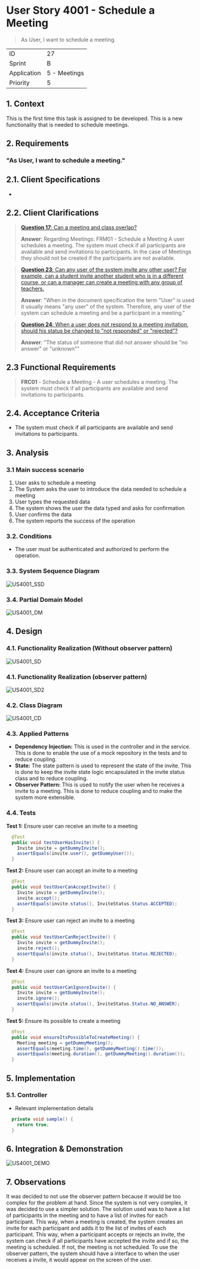 # User Story 4001 - Schedule a Meeting

> As User, I want to schedule a meeting.

|             |              |
| ----------- | ------------ |
| ID          | 27           |
| Sprint      | B            |
| Application | 5 - Meetings |
| Priority    | 5            |

## 1. Context

This is the first time this task is assigned to be developed. This is a new functionality that is needed to schedule meetings.

## 2. Requirements

### "As User, I want to schedule a meeting."

## 2.1. Client Specifications

-

## 2.2. Client Clarifications

> [**Question 17**: Can a meeting and class overlap?](https://moodle.isep.ipp.pt/mod/forum/discuss.php?d=21994)
>
> **Answer**: Regarding Meetings: FRM01 - Schedule a Meeting A user schedules a meeting. The system must check if all participants are available and send invitations to participants. In the case of Meetings they should not be created if the participants are not available.

> [**Question 23**: Can any user of the system invite any other user? For example, can a student invite another student who is in a different course, or can a manager can create a meeting with any group of teachers.](https://moodle.isep.ipp.pt/mod/forum/discuss.php?d=22064)
>
> **Answer**: "When in the document specification the term "User" is used it usually means "any user" of the system. Therefore, any user of the system can schedule a meeting and be a participant in a meeting."

> [**Question 24**: When a user does not respond to a meeting invitation, should his status be changed to "not responded" or "rejected"?](https://moodle.isep.ipp.pt/mod/forum/discuss.php?d=22080)
>
> **Answer**: "The status of someone that did not answer should be "no answer" or "unknown""

## 2.3 Functional Requirements

> **FRC01** - Schedule a Meeting - A user schedules a meeting. The system must check if all participants are available and send invitations to participants.

## 2.4. Acceptance Criteria

- The system must check if all participants are available and send invitations to participants.

## 3. Analysis

### 3.1 Main success scenario

1. User asks to schedule a meeting
2. The System asks the user to introduce the data needed to schedule a meeting
3. User types the requested data
4. The system shows the user the data typed and asks for confirmation
5. User confirms the data
6. The system reports the success of the operation

### 3.2. Conditions

- The user must be authenticated and authorized to perform the operation.

### 3.3. System Sequence Diagram

![US4001_SSD](out/US4001_SSD.svg)

### 3.4. Partial Domain Model

![US4001_DM](out/US4001_DM.svg)

## 4. Design

### 4.1. Functionality Realization (Without observer pattern)

![US4001_SD](out/US4001_SD.svg)

### 4.1. Functionality Realization (observer pattern)

![US4001_SD2](out/US4001_SD2.svg)

### 4.2. Class Diagram

![US4001_CD](out/US4001_CD.svg)

### 4.3. Applied Patterns

- **Dependency Injection:** This is used in the controller and in the service. This is done to enable the use of a mock repository in the tests and to reduce coupling.
- **State:** The state pattern is used to represent the state of the invite. This is done to keep the invite state logic encapsulated in the invite status class and to reduce coupling.
- **Observer Pattern:** This is used to notify the user when he receives a invite to a meeting. This is done to reduce coupling and to make the system more extensible.

### 4.4. Tests

**Test 1:** Ensure user can receive an invite to a meeting

```java
  @Test
  public void testUserHasInvite() {
    Invite invite = getDummyInvite();
    assertEquals(invite.user(), getDummyUser());
  }
```

**Test 2:** Ensure user can accept an invite to a meeting

```java
  @Test
  public void testUserCanAcceptInvite() {
    Invite invite = getDummyInvite();
    invite.accept();
    assertEquals(invite.status(), InviteStatus.Status.ACCEPTED);
  }
```

**Test 3:** Ensure user can reject an invite to a meeting

```java
  @Test
  public void testUserCanRejectInvite() {
    Invite invite = getDummyInvite();
    invite.reject();
    assertEquals(invite.status(), InviteStatus.Status.REJECTED);
  }
```

**Test 4:** Ensure user can ignore an invite to a meeting

```java
  @Test
  public void testUserCanIgnoreInvite() {
    Invite invite = getDummyInvite();
    invite.ignore();
    assertEquals(invite.status(), InviteStatus.Status.NO_ANSWER);
  }
```

**Test 5:** Ensure its possible to create a meeting

```java
  @Test
  public void ensureItsPossibleToCreateMeeting() {
    Meeting meeting = getDummyMeeting();
    assertEquals(meeting.time(), getDummyMeeting().time());
    assertEquals(meeting.duration(), getDummyMeeting().duration());
  }
```

## 5. Implementation

### 5.1. Controller

- Relevant implementation details

```java
  private void sample() {
    return true;
  }
```

## 6. Integration & Demonstration

![US4001_DEMO](US4001_DEMO.png)

## 7. Observations

It was decided to not use the observer pattern because it would be too complex for the problem at hand. Since the system is not very complex, it was decided to use a simpler solution. The solution used was to have a list of participants in the meeting and to have a list of invites for each participant. This way, when a meeting is created, the system creates an invite for each participant and adds it to the list of invites of each participant. This way, when a participant accepts or rejects an invite, the system can check if all participants have accepted the invite and if so, the meeting is scheduled. If not, the meeting is not scheduled. To use the observer pattern, the system should have a interface to when the user receives a invite, it would appear on the screen of the user.
